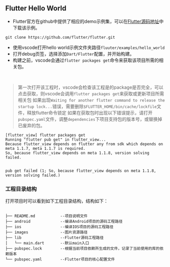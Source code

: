 ## Flutter Hello World
- Flutter官方在github中提供了相应的demo示例集，可以在[Flutter源码地址](https://github.com/flutter/flutter.git)中下载该示例。


```
git clone https://github.com/flutter/flutter.git
```
- 使用vscode打开hello world示例文件夹路径`fluuter/examples/hello_world`
- 打开debug页签，选择添加`Dart/Flutter`配置，并开始构建。
- 构建之前，vscode会通过`flutter packages get`命令来获取该项目所需的相关包。


</br>


> 第一次打开该工程时，vscode会检查该工程是的package是否完全，可以点击获取，则vscode会调用`flutter packages get`来获取或更新项目所需相关包
> 如果出现`Waiting for another flutter command to release the startup lock...`错误，需要删除`$FLUTTER_HOME/bin/cache/lockfile`文件，释放flutter命令锁定
>如果在获取包时出现以下错误提示，请打开`pubspec.yaml`文件，调整`dependencies`下项目支持包的版本号，或替换掉已废弃的包。
```
[flutter_view] flutter packages get
Running "flutter pub get" in flutter_view...                    
Because flutter_view depends on flutter any from sdk which depends on meta 1.1.7, meta 1.1.7 is required.
So, because flutter_view depends on meta 1.1.8, version solving failed.


pub get failed (1; So, because flutter_view depends on meta 1.1.8, version solving failed.)
```


### 工程目录结构


打开项目时可以看到如下工程目录结构，结构如下：


```

├── README.md           --项目说明文件
├── android             --编译Android项目的源码工程路径
├── ios                 --编译IOS项目的源码工程路径
├── images              --图片资源路径
├── lib                 --Flutter源码工程路径
│   └── main.dart       --默认main入口
├── pubspec.lock        --根据当前项目依赖所生成的文件，记录了当前使用的库的依赖版本
└── pubspec.yaml        --Flutter项目的核心配置文件

```